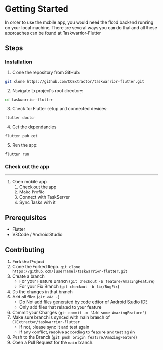 <!-- CONTRIBUTING -->

<!-- GETTING STARTED -->

# Getting Started

In order to use the mobile app, you would need the flood backend running on your local machine. There are several ways
you can do that and all these approaches can be found at [Taskwarrior-Flutter](https://github.com/CCExtractor/taskwarrior-flutter/wiki)


## Steps

### Installation 
1. Clone the repository from GitHub:

```bash
git clone https://github.com/CCExtractor/taskwarrior-flutter.git
```

2. Navigate to project's root directory:

```bash
cd taskwarrior-flutter
```

3. Check for Flutter setup and connected devices:

```bash
flutter doctor
```

4. Get the dependancies

```bash
flutter pub get
```

5. Run the app:

```bash
flutter run
```

### Check out the app
___


1. Open mobile app
   1. Check out the app
   2. Make Profile
   3. Connect with TaskServer
   4. Sync Tasks with it


## Prerequisites

* Flutter
* VSCode / Android Studio

## Contributing

1. Fork the Project
2. Clone the Forked Repo. `git clone https://github.com/[username]/taskwarrior-flutter.git`
3. Create a branch
	- For your Feature Branch (`git checkout -b feature/AmazingFeature`)
	- For your Fix Branch (`git checkout -b fix/BugFix`)
4. Do the changes in that branch
5. Add all files (`git add .`)
	- Do Not add files generated by code editor of Android Studio IDE
	- Only add files that related to your feature
6. Commit your Changes (`git commit -m 'Add some AmazingFeature'`)
7. Make sure branch is synced with main branch of `CCExtractor/taskwarrior-flutter`
	- If not, please sync it and test again
	- If any conflict, resolve according to feature and test again
7. Push to the Branch (`git push origin feature/AmazingFeature`)
8. Open a Pull Request for the `main` branch.
